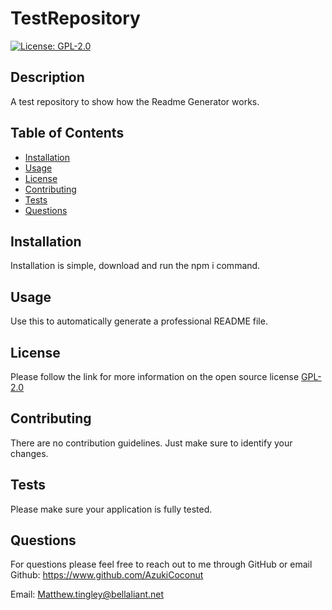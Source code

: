 # TestRepository
  [![License: GPL-2.0](https://img.shields.io/badge/License-GPL-2.0-yellow.svg)](#license)
## Description
A test repository to show how the Readme Generator works.

## Table of Contents
  - [Installation](#installation)
  - [Usage](#usage)
  - [License](#license)
  - [Contributing](#contributing)
  - [Tests](#tests)
  - [Questions](#questions)

<a id="installation"></a>
## Installation
Installation is simple, download and run the npm i command.

<a id="usage"></a>
## Usage
Use this to automatically generate a professional README file.

<a id="license"></a>
## License
Please follow the link for more information on the open source license <a href="https://opensource.org/license/GPL-2.0/" alt="GPL-2.0">GPL-2.0</a>

<a id="contributing"></a>
## Contributing
There are no contribution guidelines.  Just make sure to identify your changes.

<a id="tests"></a>
## Tests
Please make sure your application is fully tested. 

<a id="questions"></a>
## Questions
For questions please feel free to reach out to me through GitHub or email
Github:  https://www.github.com/AzukiCoconut

Email: Matthew.tingley@bellaliant.net
